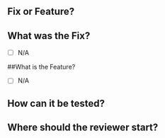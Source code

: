 ## Fix or Feature?

## What was the Fix?

- [ ] N/A

##What is the Feature?

- [ ] N/A

## How can it be tested?

## Where should the reviewer start?
